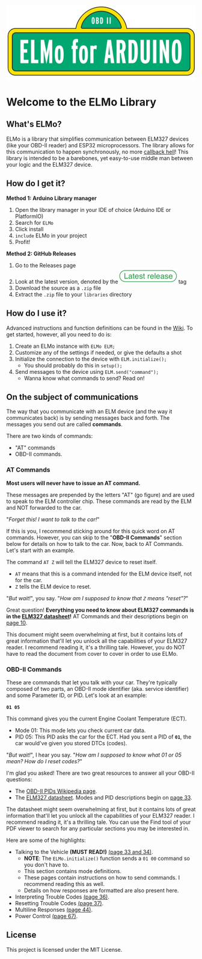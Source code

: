 ![ELMo Banner](misc/banner.png)
# Welcome to the ELMo Library

## What's ELMo?
ELMo is a library that simplifies communication between ELM327 devices (like your OBD-II reader) and ESP32 microprocessors. The library allows for this communication to happen synchronously, no more [callback hell](http://callbackhell.com/)! This library is intended to be a barebones, yet easy-to-use middle man between your logic and the ELM327 device.

## How do I get it?
**Method 1: Arduino Library manager**
1. Open the library manager in your IDE of choice (Arduino IDE or PlatformIO)
2. Search for `ELMo`
3. Click install
4. `include` ELMo in your project
5. Profit!

**Method 2: GitHub Releases**
1. Go to the Releases page
2. Look at the latest version, denoted by the ![Latest Release](misc/latest_release.svg) tag
3. Download the source as a `.zip` file
4. Extract the `.zip` file to your `libraries` directory

## How do I use it?
Advanced instructions and function definitions can be found in the [Wiki](https://github.com/rudydelorenzo/ELMo/wiki). To get started, however, all you need to do is:
1. Create an ELMo instance with `ELMo ELM;`
2. Customize any of the settings if needed, or give the defaults a shot
3. Initialize the connection to the device with `ELM.initialize();`
    * You should probably do this in `setup();` 
5. Send messages to the device using `ELM.send("command");`
    * Wanna know what commands to send? Read on!

## On the subject of communications
The way that you communicate with an ELM device (and the way it communicates back) is by sending messages back and forth. The messages you send out are called **commands**.

There are two kinds of commands:
* "AT" commands
*  OBD-II commands.

### AT Commands
__Most users will never have to issue an AT command.__

These messages are prepended by the letters "AT" (go figure) and are used to speak to the ELM controller chip. These commands are read by the ELM and NOT forwarded to the car.

"_Forget this! I want to talk to the car!_"

If this is you, I recommend sticking around for this quick word on AT commands. However, you can skip to the "__OBD-II Commands__" section below for details on how to talk to the car. Now, back to AT Commands. Let's start with an example.

The command `AT Z` will tell the ELM327 device to reset itself. 
* `AT` means that this is a command intended for the ELM device itself, not for the car. 
* `Z` tells the ELM device to reset.

"_But wait!_", you say. "_How am I supposed to know that `Z` means "reset"?_"

Great question! __Everything you need to know about ELM327 commands is in the [ELM327 datasheet](https://www.elmelectronics.com/wp-content/uploads/2020/05/ELM327DSL.pdf)!__ AT Commands and their descriptions begin on [page 10](https://www.elmelectronics.com/wp-content/uploads/2020/05/ELM327DSL.pdf#page=10).

This document might seem overwhelming at first, but it contains lots of great information that'll let you unlock all the capabilities of your ELM327 reader.
I recommend reading it, it's a thrilling tale. However, you do NOT have to read the document from cover to cover in order to use ELMo.


### OBD-II Commands
These are commands that let you talk with your car. They're typically composed of two parts, an OBD-II mode identifier (aka. service identifier) and some Parameter ID, or PID. Let's look at an example:

__`01 05`__

This command gives you the current Engine Coolant Temperature (ECT).

* Mode 01: This mode lets you check current car data.
* PID 05: This PID asks the car for the ECT. Had you sent a PID of __`01`__, the car would've given you stored DTCs (codes).

"_But wait!_", I hear you say. "_How am I supposed to know what 01 or 05 mean? How do I reset codes?_"

I'm glad you asked! There are two great resources to answer all your OBD-II questions:
* The [OBD-II PIDs Wikipedia page](https://en.wikipedia.org/wiki/OBD-II_PIDs#Modes).
* The [ELM327 datasheet](https://www.elmelectronics.com/wp-content/uploads/2020/05/ELM327DSL.pdf). Modes and PID descriptions begin on [page 33](https://www.elmelectronics.com/wp-content/uploads/2020/05/ELM327DSL.pdf#page=33).

The datasheet might seem overwhelming at first, but it contains lots of great information that'll let you unlock all the capabilities of your ELM327 reader.
I recommend reading it, it's a thrilling tale. You can use the Find tool of your PDF viewer to search for any particular sections you may be interested in.

Here are some of the highlights:
* Talking to the Vehicle __(MUST READ!)__ [(page 33 and 34)](https://www.elmelectronics.com/wp-content/uploads/2020/05/ELM327DSL.pdf#page=33).
    * __NOTE__: The `ELMo.initialize()` function sends a `01 00` command so you don't have to.
    * This section contains mode definitions.
    * These pages contain instructions on how to send commands. I recommend reading this as well.
    * Details on how responses are formatted are also present here.
* Interpreting Trouble Codes [(page 36)](https://www.elmelectronics.com/wp-content/uploads/2020/05/ELM327DSL.pdf#page=36).
* Resetting Trouble Codes [(page 37)](https://www.elmelectronics.com/wp-content/uploads/2020/05/ELM327DSL.pdf#page=37).
* Multiline Responses [(page 44)](https://www.elmelectronics.com/wp-content/uploads/2020/05/ELM327DSL.pdf#page=44).
* Power Control [(page 67)](https://www.elmelectronics.com/wp-content/uploads/2020/05/ELM327DSL.pdf#page=67).


## License
This project is licensed under the MIT License.
